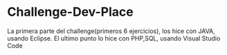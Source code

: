 # Challenge-Dev-Place

La primera parte del challenge(primeros 6 ejercicios), los hice con JAVA, usando Eclipse.
El ultimo punto lo hice con PHP,SQL, usando Visual Studio Code
